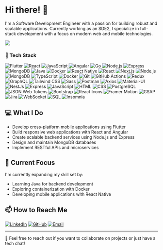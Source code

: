 # Hi there! 👋 

I'm a Software Development Engineer with a passion for building robust and scalable applications. Currently working as an SDE2, I specialize in full-stack development with a focus on modern web and mobile technologies.

![](https://komarev.com/ghpvc/?username=souravDAS0&color=green)

### 🚀 Tech Stack 
![Flutter](https://img.shields.io/badge/-Flutter-02569B?style=flat-square&logo=flutter&logoColor=white)
![React](https://img.shields.io/badge/-React-61DAFB?style=flat-square&logo=react&logoColor=black)
![JavaScript](https://img.shields.io/badge/-JavaScript-F7DF1E?style=flat-square&logo=javascript&logoColor=black)
![Angular](https://img.shields.io/badge/-Angular-DD0031?style=flat-square&logo=angular&logoColor=white)
![Go](https://img.shields.io/badge/golang-00ADD8?&style=plastic&logo=go&logoColor=white)
![Node.js](https://img.shields.io/badge/-Node.js-339933?style=flat-square&logo=node.js&logoColor=white)
![Express](https://img.shields.io/badge/-Express-000000?style=flat-square&logo=express&logoColor=white)
![MongoDB](https://img.shields.io/badge/-MongoDB-47A248?style=flat-square&logo=mongodb&logoColor=white)
![Java](https://img.shields.io/badge/-Java-007396?style=flat-square&logo=java&logoColor=white)
![Docker](https://img.shields.io/badge/-Docker-2496ED?style=flat-square&logo=docker&logoColor=white)
![React Native](https://img.shields.io/badge/-React_Native-61DAFB?style=flat-square&logo=react&logoColor=black)
<img alt="React" src="https://img.shields.io/badge/-React-45b8d8?style=flat-square&logo=react&logoColor=white" />
<img alt="Next.js" src="https://img.shields.io/badge/-Next.js-000000?style=flat-square&logo=next.js&logoColor=white" />
<img alt="Node.js" src="https://img.shields.io/badge/-Nodejs-43853d?style=flat-square&logo=Node.js&logoColor=white" />
<img alt="MongoDB" src="https://img.shields.io/badge/-MongoDB-13aa52?style=flat-square&logo=mongodb&logoColor=white" />
<img alt="TypeScript" src="https://img.shields.io/badge/-TypeScript-007ACC?style=flat-square&logo=typescript&logoColor=white" />
<img alt="Docker" src="https://img.shields.io/badge/-Docker-46a2f1?style=flat-square&logo=docker&logoColor=white" />
<img alt="Git" src="https://img.shields.io/badge/-Git-F05032?style=flat-square&logo=git&logoColor=white" />
<img alt="GitHub Actions" src="https://img.shields.io/badge/-Github_Actions-2088FF?style=flat-square&logo=github-actions&logoColor=white" />
<img alt="Redux" src="https://img.shields.io/badge/-Redux-764ABC?style=flat-square&logo=redux&logoColor=white" />
<img alt="GraphQL" src="https://img.shields.io/badge/-GraphQL-E10098?style=flat-square&logo=graphql&logoColor=white" />
<img alt="Tailwind CSS" src="https://img.shields.io/badge/-Tailwind%20CSS-06B6D4?style=flat-square&logo=tailwind-css&logoColor=white" />
<img alt="Sass" src="https://img.shields.io/badge/-Sass-CC6699?style=flat-square&logo=sass&logoColor=white" />
<img alt="Postman" src="https://img.shields.io/badge/-Postman-FF6C37?style=flat-square&logo=postman&logoColor=white" />
<img alt="Axios" src="https://img.shields.io/badge/-Axios-5A29E4?style=flat-square&logo=axios&logoColor=white" />
<img alt="Material-UI" src="https://img.shields.io/badge/-Material--UI-0081CB?style=flat-square&logo=mui&logoColor=white" />
<img alt="NestJs" src="https://img.shields.io/badge/-NestJs-ea2845?style=flat-square&logo=nestjs&logoColor=white" />
<img alt="Express" src="https://img.shields.io/badge/-Express-000000?style=flat-square&logo=express&logoColor=white" />
<img alt="JavaScript" src="https://img.shields.io/badge/-JavaScript-F7DF1E?style=flat-square&logo=javascript&logoColor=black" />
<img alt="HTML" src="https://img.shields.io/badge/-HTML-E34F26?style=flat-square&logo=html5&logoColor=white" />
<img alt="CSS" src="https://img.shields.io/badge/-CSS-1572B6?style=flat-square&logo=css3&logoColor=white" />
<img alt="PostgreSQL" src="https://img.shields.io/badge/-PostgreSQL-336791?style=flat-square&logo=postgresql&logoColor=white" />
<img alt="JSON Web Tokens" src="https://img.shields.io/badge/-JSON%20Web%20Tokens-000000?style=flat-square&logo=json-web-tokens&logoColor=white" />
<img alt="Bootstrap" src="https://img.shields.io/badge/-Bootstrap-7952B3?style=flat-square&logo=bootstrap&logoColor=white" />
<img alt="React Icons" src="https://img.shields.io/badge/-React%20Icons-61DAFB?style=flat-square&logo=react-icons&logoColor=white" />
<img alt="Framer Motion" src="https://img.shields.io/badge/-Framer%20Motion-0055FF?style=flat-square&logo=framer&logoColor=white" />
<img alt="GSAP" src="https://img.shields.io/badge/-GSAP-88CE02?style=flat-square&logo=greensock&logoColor=white" />
<img alt="Jira" src="https://img.shields.io/badge/-Jira-0052CC?style=flat-square&logo=jira&logoColor=white" />
<img alt="WebSocket" src="https://img.shields.io/badge/-WebSocket-000000?style=flat-square&logo=websocket&logoColor=white" />
<img alt="SQL" src="https://img.shields.io/badge/-mySQL-4479A1?style=flat-square&logo=mysql&logoColor=white" />
<img alt="Insomnia" src="https://img.shields.io/badge/-Insomnia-5849BE?style=flat-square&logo=insomnia&logoColor=white" />

## 💻 What I Do

- Develop cross-platform mobile applications using Flutter
- Build responsive web applications with React and Angular
- Create scalable backend services using Node.js and Express
- Design and maintain MongoDB databases
- Implement RESTful APIs and microservices

## 🌱 Current Focus

I'm currently expanding my skill set by:
- Learning Java for backend development
- Exploring containerization with Docker
- Developing mobile applications with React Native

## 📫 How to Reach Me

<!-- Replace these with your actual social links -->
[![LinkedIn](https://img.shields.io/badge/-LinkedIn-0A66C2?style=flat-square&logo=linkedin&logoColor=white)](https://www.linkedin.com/in/souravdas-tech)
[![GitHub](https://img.shields.io/badge/-GitHub-181717?style=flat-square&logo=github&logoColor=white)](https://github.com/souravDAS0)
[![Email](https://img.shields.io/badge/-Email-D14836?style=flat-square&logo=gmail&logoColor=white)](mailto:tech.souravdas@gmail.com)



---

💬 Feel free to reach out if you want to collaborate on projects or just have a tech chat!
